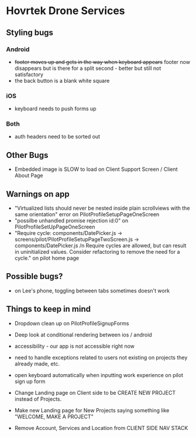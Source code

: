 # Hovrtek Drone Services

## Styling bugs

### Android
* ~~footer moves up and gets in the way when keyboard appears~~ footer now disappears but is there for a split second - better but still not satisfactory
*  the back button is a blank white square

### iOS
* keyboard needs to push forms up

### Both
* auth headers need to be sorted out


## Other Bugs
* Embedded image is SLOW to load on Client Support Screen / Client About Page

## Warnings on app
* "Virtualized lists should never be nested inside plain scrollviews with the same orientation" error on PilotProfileSetupPageOneScreen
* "possilbe unhandled promise rejection id:0" on PilotProfileSetUpPageOneScreen
* "Require cycle: components/DatePicker.js -> screens/pilot/PilotProfileSetupPageTwoScreen.js -> components/DatePicker.js /n Require cycles are allowed, but can result in uninitialized values. Consider refactoring to remove the need for a cycle." on pilot home page


## Possible bugs?

* on Lee's phone, toggling between tabs sometimes doesn't work

## Things to keep in mind

* Dropdown clean up on PilotProfileSignupForms
* Deep look at conditional rendering between ios / android
* accessibility - our app is not accessible right now
* need to handle exceptions related to users not existing on projects they already made, etc.


* open keyboard automatically when inputting work experience on pilot sign up form

* Change Landing page on Client side to be CREATE NEW PROJECT instead of Projects. 
* Make new Landing page for New Projects saying something like "WELCOME, MAKE A PROJECT"
* Remove Account, Services and Location from CLIENT SIDE NAV STACK